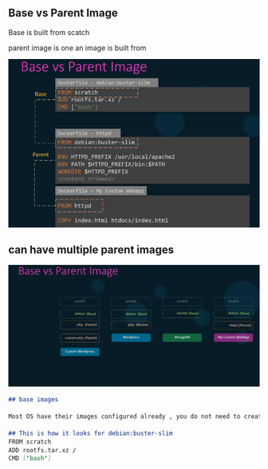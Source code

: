 ## Base vs Parent Image 
Base is built from scatch

parent image is one an image is built from 

![Base Image](https://github.com/sheyijojo/Docker_CERT/blob/main/_assets/base_vs_parent_image.png?raw=true)

## can have multiple parent images
![MultipleImage](https://github.com/sheyijojo/Docker_CERT/blob/main/_assets/parent_images.png?raw=true)


```md
## base images

Most OS have their images configured already , you do not need to create any of your own.

## This is how it looks for debian:buster-slim
FROM scratch
ADD rootfs.tar.xz /
CMD ["bash"]


```